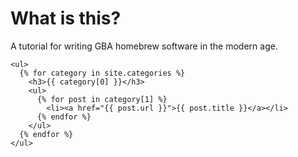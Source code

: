 # What is this?

A tutorial for writing GBA homebrew software in the modern age.

```
<ul>
  {% for category in site.categories %}
    <h3>{{ category[0] }}</h3>
    <ul>
      {% for post in category[1] %}
        <li><a href="{{ post.url }}">{{ post.title }}</a></li>
      {% endfor %}
    </ul>
  {% endfor %}
</ul>
```
